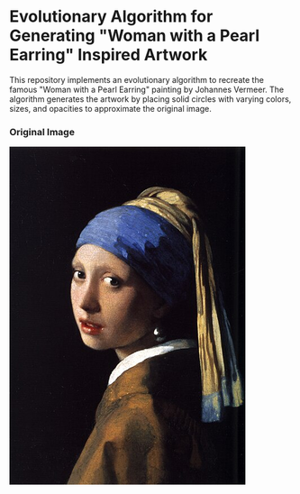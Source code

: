 # Evolutionary Algorithm for Generating "Woman with a Pearl Earring" Inspired Artwork

This repository implements an evolutionary algorithm to recreate the famous "Woman with a Pearl Earring" painting by Johannes Vermeer. The algorithm generates the artwork by placing solid circles with varying colors, sizes, and opacities to approximate the original image.

### Original Image
![Generation 1](original.jpg)
